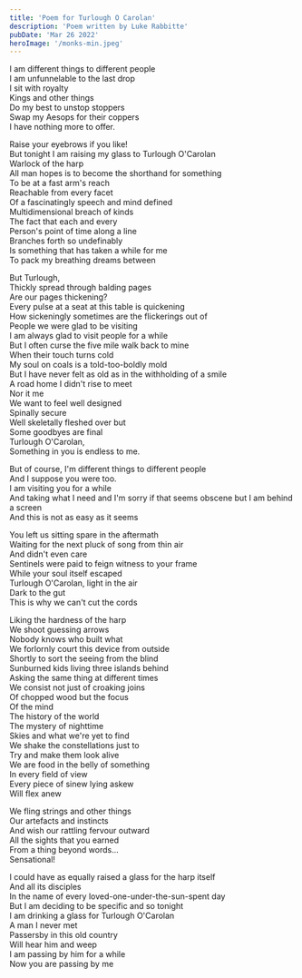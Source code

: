 ```yaml
---
title: 'Poem for Turlough O Carolan'
description: 'Poem written by Luke Rabbitte'
pubDate: 'Mar 26 2022'
heroImage: '/monks-min.jpeg'
---
```


I am different things to different people  
I am unfunnelable to the last drop  
I sit with royalty  
Kings and other things  
Do my best to unstop stoppers  
Swap my Aesops for their coppers  
I have nothing more to offer.  
  
Raise your eyebrows if you like!  
But tonight I am raising my glass to Turlough O'Carolan  
Warlock of the harp  
All man hopes is to become the shorthand for something  
To be at a fast arm's reach  
Reachable from every facet  
Of a fascinatingly speech and mind defined  
Multidimensional breach of kinds  
The fact that each and every  
Person's point of time along a line  
Branches forth so undefinably  
Is something that has taken a while for me  
To pack my breathing dreams between  
  
But Turlough,  
Thickly spread through balding pages  
Are our pages thickening?  
Every pulse at a seat at this table is quickening  
How sickeningly sometimes are the flickerings out of  
People we were glad to be visiting  
I am always glad to visit people for a while  
But I often curse the five mile walk back to mine  
When their touch turns cold  
My soul on coals is a told-too-boldly mold  
But I have never felt as old as in the withholding of a smile  
A road home I didn't rise to meet  
Nor it me  
We want to feel well designed  
Spinally secure  
Well skeletally fleshed over but  
Some goodbyes are final  
Turlough O'Carolan,  
Something in you is endless to me.  
  
But of course, I'm different things to different people  
And I suppose you were too.  
I am visiting you for a while  
And taking what I need and I'm sorry if that seems obscene but I am behind a screen  
And this is not as easy as it seems  
  
You left us sitting spare in the aftermath  
Waiting for the next pluck of song from thin air  
And didn't even care  
Sentinels were paid to feign witness to your frame  
While your soul itself escaped  
Turlough O'Carolan, light in the air  
Dark to the gut  
This is why we can't cut the cords  
  
Liking the hardness of the harp  
We shoot guessing arrows  
Nobody knows who built what  
We forlornly court this device from outside  
Shortly to sort the seeing from the blind  
Sunburned kids living three islands behind  
Asking the same thing at different times  
We consist not just of croaking joins  
Of chopped wood but the focus  
Of the mind  
The history of the world  
The mystery of nighttime  
Skies and what we're yet to find  
We shake the constellations just to  
Try and make them look alive  
We are food in the belly of something  
In every field of view  
Every piece of sinew lying askew  
Will flex anew  
  
We fling strings and other things  
Our artefacts and instincts  
And wish our rattling fervour outward  
All the sights that you earned  
From a thing beyond words...  
Sensational!  
  
I could have as equally raised a glass for the harp itself  
And all its disciples  
In the name of every loved-one-under-the-sun-spent day  
But I am deciding to be specific and so tonight  
I am drinking a glass for Turlough O'Carolan  
A man I never met  
Passersby in this old country  
Will hear him and weep  
I am passing by him for a while  
Now you are passing by me  